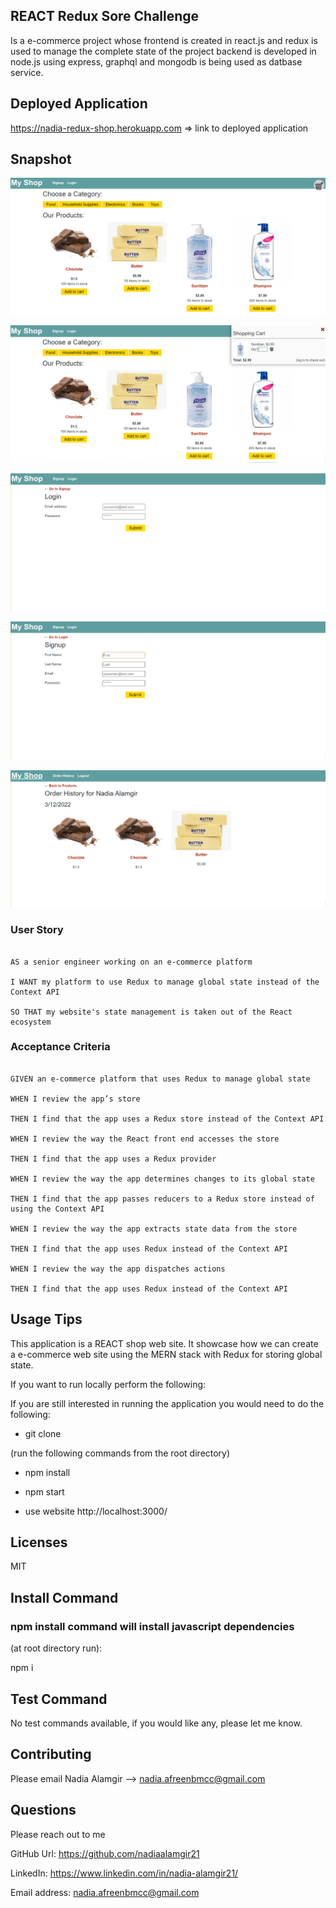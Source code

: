 
## REACT Redux Sore Challenge

Is a e-commerce project whose frontend is created in react.js and redux is used to manage the complete state of the project backend is developed in node.js using express, graphql and mongodb is being used as datbase service.

  

## Deployed Application

  

https://nadia-redux-shop.herokuapp.com => link to deployed application

  
  

## Snapshot

![enter image description here](https://raw.githubusercontent.com/nadiaalamgir21/redux-store-challenge/main/assets/s1.PNG)
  
  ![enter image description here](https://raw.githubusercontent.com/nadiaalamgir21/redux-store-challenge/main/assets/s2.PNG)
  
![enter image description here](https://raw.githubusercontent.com/nadiaalamgir21/redux-store-challenge/main/assets/s3.PNG)


![enter image description here](https://raw.githubusercontent.com/nadiaalamgir21/redux-store-challenge/main/assets/s4.PNG)


![enter image description here](https://raw.githubusercontent.com/nadiaalamgir21/redux-store-challenge/main/assets/s5.PNG)


### User Story

  

```text

AS a senior engineer working on an e-commerce platform

I WANT my platform to use Redux to manage global state instead of the Context API

SO THAT my website's state management is taken out of the React ecosystem

```

  

### Acceptance Criteria

  

```text

GIVEN an e-commerce platform that uses Redux to manage global state

WHEN I review the app’s store

THEN I find that the app uses a Redux store instead of the Context API

WHEN I review the way the React front end accesses the store

THEN I find that the app uses a Redux provider

WHEN I review the way the app determines changes to its global state

THEN I find that the app passes reducers to a Redux store instead of using the Context API

WHEN I review the way the app extracts state data from the store

THEN I find that the app uses Redux instead of the Context API

WHEN I review the way the app dispatches actions

THEN I find that the app uses Redux instead of the Context API

```

  
  
  
  

<a  name="usage"></a>

## Usage Tips

  

This application is a REACT shop web site. It showcase how we can create a e-commerce web site using the MERN stack with Redux for storing global state.

  

If you want to run locally perform the following:

  

If you are still interested in running the application you would need to do the following:

* git clone

(run the following commands from the root directory)

* npm install

* npm start

* use website http://localhost:3000/

  

<a  name="licenses"></a>

## Licenses

  

MIT

  

<a  name="commandInstall"></a>

## Install Command

  

### npm install command will install javascript dependencies

  

(at root directory run):

npm i

  

<a  name="commandTest"></a>

## Test Command

  

No test commands available, if you would like any, please let me know.

  

<a  name="contributing"></a>

## Contributing

  

Please email Nadia Alamgir --> nadia.afreenbmcc@gmail.com

  

<a  name="questions"></a>

## Questions

  

Please reach out to me

  

GitHub Url: https://github.com/nadiaalamgir21

  

LinkedIn: https://www.linkedin.com/in/nadia-alamgir21/

  

Email address: nadia.afreenbmcc@gmail.com
